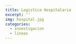 ```yaml
---
title: Logistica Hospitalaria
excerpt: ''
img: hospital.jpg
categories:
  - investigacion
  - lineas
---
```

